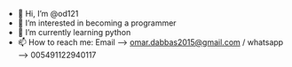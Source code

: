 - 👋 Hi, I’m @od121
- 👀 I’m interested in becoming a programmer
- 🌱 I’m currently learning python
- 📫 How to reach me:
      Email --> omar.dabbas2015@gmail.com / whatsapp --> 005491122940117


